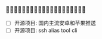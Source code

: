 ### 👋👋👋👋👋👋🇨🇳🇨🇳🇨🇳🇨🇳👋👋👋👋👋👋

<!--
**liasica/liasica** is a ✨ _special_ ✨ repository because its `README.md` (this file) appears on your GitHub profile.

Here are some ideas to get you started:

- 🔭 I’m currently working on ...
- 🌱 I’m currently learning ...
- 👯 I’m looking to collaborate on ...
- 🤔 I’m looking for help with ...
- 💬 Ask me about ...
- 📫 How to reach me: ...
- 😄 Pronouns: ...
- ⚡ Fun fact: ...
-->
- [ ] 开源项目: 国内主流安卓和苹果推送
- [ ] 开源项目: ssh alias tool cli
